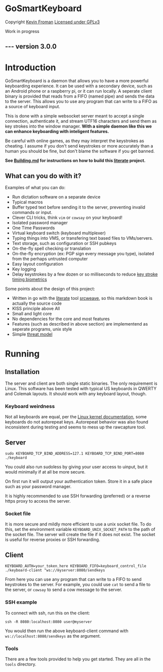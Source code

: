 # GoSmartKeyboard


Copyright [Kevin Froman](https://chaoswebs.net/) [Licensed under GPLv3](LICENSE.md)

Work in progress

--- version
3.0.0 
---


# Introduction

GoSmartKeyboard is a daemon that allows you to have a more powerful keyboarding experience. It can be used with a secondary device, such as an Android phone or a raspberry pi, or it can run locally. A seperate client binary is provided that reads from a FIFO (named pipe) and sends the data to the server. This allows you to use any program that can write to a FIFO as a source of keyboard input.


This is done with a simple websocket server meant to accept a single connection, authenticate it, and stream UTF16 characters and send them as key strokes into the window manager. **With a simple daemon like this we can enhance keyboarding with inteligent features.**

Be careful with online games, as they may interpret the keystrokes as cheating. I assume if you don't send keystrokes or more accurately than a human you should be fine, but don't blame the software if you get banned.


**See [Building.md](Building.md) for instructions on how to build this [literate](https://en.wikipedia.org/wiki/Literate_programming) project.**


## What can you do with it?

Examples of what you can do:

* Run dictation software on a separate device
* Typical macros
* Buffer typed text before sending it to the server, preventing invalid commands or input. 
* Clever CLI tricks, think `vim` or `cowsay` on your keyboard!
* Isolated password manager
* One Time Passwords
* Virtual keyboard switch (keyboard multiplexer)
* Typing things into VMS, or transfering text based files to VMs/servers.
* Text storage, such as configuration or SSH pubkeys
* On-the-fly spell checking or translation
* On-the-fly encryption (ex: PGP sign every message you type), isolated from the perhaps untrusted computer
* Easy layout configuration
* Key logging
* Delay keystrokes by a few dozen or so milliseconds to reduce [key stroke timing biometrics](https://en.wikipedia.org/wiki/Keystroke_dynamics)



Some points about the design of this project:

* Written in go with the [literate](https://en.wikipedia.org/wiki/Literate_programming) tool [srcweave](https://github.com/justinmeiners/srcweave), so this
markdown book is actually the source code
* KISS principle above All
* Small and light core
* No dependencies for the core and most features
* Features (such as described in above section) are implementend as seperate programs, unix style
* Simple [threat model](ThreatModel.md)


# Running

## Installation

The server and client are both single static binaries. The only requirement is Linux. This software has been tested
with typical US keyboards in QWERTY and Colemak layouts. It should work with any keyboard layout, though.

### Keyboard weirdness

Not all keyboards are equal, per the [Linux kernel documentation](https://www.kernel.org/doc/html/latest/input/event-codes.html#ev-key), 
some keyboards do not autorepeat keys. Autorepeat behavior was also found inconsistent during testing and seems to mess up the rawcapture tool.

## Server

`sudo KEYBOARD_TCP_BIND_ADDRESS=127.1 KEYBOARD_TCP_BIND_PORT=8080 ./keyboard`

You could also run sudoless by giving your user access to uinput, but it would minimally if at all be more secure.

On first run it will output your authentication token. Store it in a safe place such as your password manager.

It is highly recommended to use SSH forwarding (preferred) or a reverse https proxy to access the server.


### Socket file

It is more secure and mildly more efficient to use a unix socket file. To do this, set the environment variable `KEYBOARD_UNIX_SOCKET_PATH` to the path of the socket file. The server will create the file if it does not exist. The socket is useful for reverse proxies or SSH forwarding.

## Client

`KEYBOARD_AUTH=your_token_here KEYBOARD_FIFO=keyboard_control_file ./keyboard-client "ws://myserver:8080/sendkeys`

From here you can use any program that can write to a FIFO to send keystrokes to the server. For example, you could use `cat` to send a file to the server, or `cowsay` to send a cow message to the server.


### SSH example

To connect with ssh, run this on the client:

`ssh -R 8080:localhost:8080 user@myserver`

You would then run the above keyboard-client command with `ws://localhost:8080/sendkeys` as the argument.

### Tools

There are a few tools provided to help you get started. They are all in the `tools` directory.

